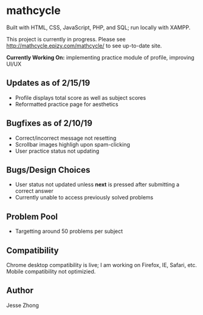 # mathcycle
Built with HTML, CSS, JavaScript, PHP, and SQL; run locally with XAMPP.

This project is currently in progress. Please see http://mathcycle.epizy.com/mathcycle/ to see up-to-date site.

**Currently Working On:** implementing practice module of profile, improving UI/UX

## Updates as of 2/15/19
* Profile displays total score as well as subject scores
* Reformatted practice page for aesthetics

## Bugfixes as of 2/10/19
* Correct/incorrect message not resetting
* Scrollbar images highligh upon spam-clicking
* User practice status not updating

## Bugs/Design Choices
* User status not updated unless **next** is pressed after submitting a correct answer
* Currently unable to access previously solved problems

## Problem Pool
* Targetting around 50 problems per subject

## Compatibility
 Chrome desktop compatibility is live; I am working on Firefox, IE, Safari, etc. Mobile compatibility not optimizied.

## Author
Jesse Zhong

